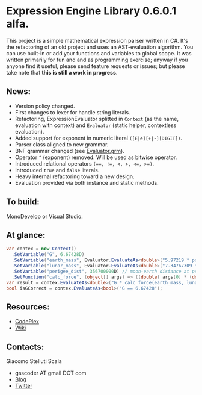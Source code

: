 Expression Engine Library 0.6.0.1 alfa.
===
This project is a simple mathematical expression parser written in C#. It's the refactoring of an old project and uses an AST-evaluation algorithm. You can use built-in or add your functions and variables to global scope. It was written primarily for fun and and as programming exercise; anyway if you anyone find it useful, please send feature requests or issues; but please take note that __this is still a work in progress__.

News:
---
  - Version policy changed.
  - First changes to lexer for handle string literals.
  - Refactoring, ExpressionEvaluator splitted in ``Context`` (as the name, evaluation with context) and ``Evaluator`` (static helper, contextless evaluation).
  - Added support for exponent in numeric literal ``([E|e][+|-][DIGIT])``.
  - Parser class aligned to new grammar.
  - BNF grammar changed (see [Evaluator.grm](https://github.com/gsscoder/exprengine/blob/master/doc/Evaluator.grm)).
  - Operator ``^`` (exponent) removed. Will be used as bitwise operator.
  - Introduced relational operators ``(==, !=, <, >, <=, >=)``.
  - Introduced ``true`` and ``false`` literals.
  - Heavy internal refactoring toward a new design.
  - Evaluation provided via both instance and static methods.

To build:
---
MonoDevelop or Visual Studio.

At glance:
---
```csharp
var contex = new Context()
  .SetVariable("G", 6.67428D)
  .SetVariable("earth_mass", Evaluator.EvaluateAs<double>("5.97219 * pow(10,24)")) // 5.97219E+24 kg
  .SetVariable("lunar_mass", Evaluator.EvaluateAs<double>("7.34767309 * pow(10,22)")) // 7.34767309E+22 kg
  .SetVariable("perigee_dist", 356700000D) // moon-earth distance at perigee in m
  .SetFunction("calc_force", (object[] args) => ((double) args[0] * (double) args[1]) / Math.Pow((double) args[2], 2));
var result = contex.EvaluateAs<double>("G * calc_force(earth_mass, lunar_mass, perigee_dist)"); // 2.3018745174107073E+31
bool isGCorrect = contex.EvaluateAs<bool>("G == 6.67428");
```

Resources:
---
  - [CodePlex](http://exprengine.codeplex.com/)
  - [Wiki](https://github.com/gsscoder/exprengine/wiki)

Contacts:
---
Giacomo Stelluti Scala
  - gsscoder AT gmail DOT com
  - [Blog](http://gsscoder.blogspot.it)
  - [Twitter](http://twitter.com/gsscoder)
